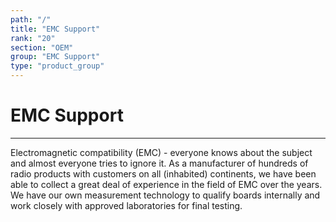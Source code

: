 ```yaml
---
path: "/"
title: "EMC Support"
rank: "20"
section: "OEM"
group: "EMC Support"
type: "product_group"
---
```

# EMC Support
***

Electromagnetic compatibility (EMC) - everyone knows about the subject and almost everyone tries to ignore it. As a manufacturer of hundreds of radio products with customers on all (inhabited) continents, we have been able to collect a great deal of experience in the field of EMC over the years. We have our own measurement technology to qualify boards internally and work closely with approved laboratories for final testing.
